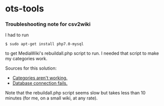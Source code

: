 # ots-tools


### Troubleshooting note for csv2wiki

I had to run

    $ sudo apt-get install php7.0-mysql

to get MediaWiki's rebuildall.php script to run.  I needed that script
to make my categories work.


Sources for this solution:

- [Categories aren't working.](https://www.mediawiki.org/wiki/Topic:T6uzpn51mgb8n5sc)
- [Database connection fails.](https://www.mediawiki.org/wiki/Thread:Project:Support_desk/MediaWiki_upgrade_fails_with_Database_error/reply)


Note that the rebuildall.php script seems slow but takes less than 10
minutes (for me, on a small wiki, at any rate).